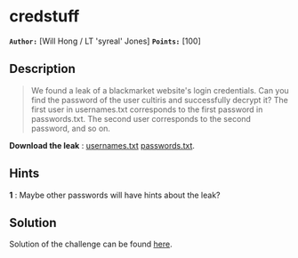 # credstuff

**`Author:`** [Will Hong / LT 'syreal' Jones]
**`Points:`** [100]

## Description

> We found a leak of a blackmarket website's login credentials. 
> Can you find the password of the user cultiris and successfully decrypt it? 
> The first user in usernames.txt corresponds to the first password in passwords.txt. The second user corresponds to the second password, and so on.

**Download the leak** : [usernames.txt](./usernames.txt) [passwords.txt](./passwords.txt).

## Hints

**1** : Maybe other passwords will have hints about the leak?

## Solution

Solution of the challenge can be found [here](solution/).
